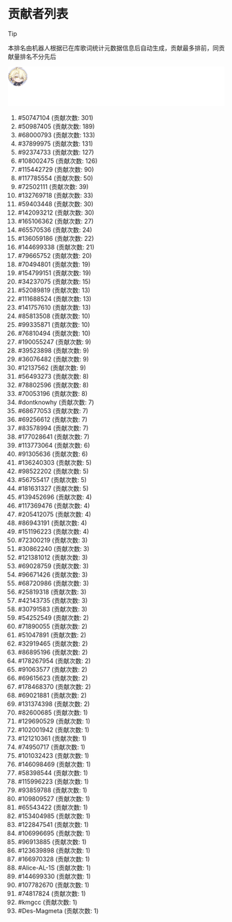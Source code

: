 # 贡献者列表

> [!TIP]
> 本排名由机器人根据已在库歌词统计元数据信息后自动生成，贡献最多排前，同贡献量排名不分先后

![贡献者头像画廊](./CONTRIBUTORS.svg)

1. #50747104 (贡献次数: 301)
2. #50987405 (贡献次数: 189)
3. #68000793 (贡献次数: 133)
4. #37899975 (贡献次数: 131)
5. #92374733 (贡献次数: 127)
6. #108002475 (贡献次数: 126)
7. #115442729 (贡献次数: 90)
8. #117785554 (贡献次数: 50)
9. #72502111 (贡献次数: 39)
10. #132769718 (贡献次数: 33)
11. #59403448 (贡献次数: 30)
12. #142093212 (贡献次数: 30)
13. #165106362 (贡献次数: 27)
14. #65570536 (贡献次数: 24)
15. #136059186 (贡献次数: 22)
16. #144699338 (贡献次数: 21)
17. #79665752 (贡献次数: 20)
18. #70494801 (贡献次数: 19)
19. #154799151 (贡献次数: 19)
20. #34237075 (贡献次数: 15)
21. #52089819 (贡献次数: 13)
22. #111688524 (贡献次数: 13)
23. #141757610 (贡献次数: 13)
24. #85813508 (贡献次数: 10)
25. #99335871 (贡献次数: 10)
26. #76810494 (贡献次数: 10)
27. #190055247 (贡献次数: 9)
28. #39523898 (贡献次数: 9)
29. #36076482 (贡献次数: 9)
30. #12137562 (贡献次数: 9)
31. #56493273 (贡献次数: 8)
32. #78802596 (贡献次数: 8)
33. #70053196 (贡献次数: 8)
34. #dontknowhy (贡献次数: 7)
35. #68677053 (贡献次数: 7)
36. #69256612 (贡献次数: 7)
37. #83578994 (贡献次数: 7)
38. #177028641 (贡献次数: 7)
39. #113773064 (贡献次数: 6)
40. #91305636 (贡献次数: 6)
41. #136240303 (贡献次数: 5)
42. #98522202 (贡献次数: 5)
43. #56755417 (贡献次数: 5)
44. #181631327 (贡献次数: 5)
45. #139452696 (贡献次数: 4)
46. #117369476 (贡献次数: 4)
47. #205412075 (贡献次数: 4)
48. #86943191 (贡献次数: 4)
49. #151196223 (贡献次数: 4)
50. #72300219 (贡献次数: 3)
51. #30862240 (贡献次数: 3)
52. #121381012 (贡献次数: 3)
53. #69028759 (贡献次数: 3)
54. #96671426 (贡献次数: 3)
55. #68720986 (贡献次数: 3)
56. #25819318 (贡献次数: 3)
57. #42143735 (贡献次数: 3)
58. #30791583 (贡献次数: 3)
59. #54252549 (贡献次数: 2)
60. #71890055 (贡献次数: 2)
61. #51047891 (贡献次数: 2)
62. #32919465 (贡献次数: 2)
63. #86895196 (贡献次数: 2)
64. #178267954 (贡献次数: 2)
65. #91063577 (贡献次数: 2)
66. #69615623 (贡献次数: 2)
67. #178468370 (贡献次数: 2)
68. #69021881 (贡献次数: 2)
69. #131374398 (贡献次数: 2)
70. #82600685 (贡献次数: 1)
71. #129690529 (贡献次数: 1)
72. #102001942 (贡献次数: 1)
73. #121210361 (贡献次数: 1)
74. #74950717 (贡献次数: 1)
75. #101032423 (贡献次数: 1)
76. #146098469 (贡献次数: 1)
77. #58398544 (贡献次数: 1)
78. #115996223 (贡献次数: 1)
79. #93859788 (贡献次数: 1)
80. #109809527 (贡献次数: 1)
81. #65543422 (贡献次数: 1)
82. #153404985 (贡献次数: 1)
83. #122847541 (贡献次数: 1)
84. #106996695 (贡献次数: 1)
85. #96913885 (贡献次数: 1)
86. #123639898 (贡献次数: 1)
87. #166970328 (贡献次数: 1)
88. #Alice-AL-1S (贡献次数: 1)
89. #144699330 (贡献次数: 1)
90. #107782670 (贡献次数: 1)
91. #74817824 (贡献次数: 1)
92. #kmgcc (贡献次数: 1)
93. #Des-Magmeta (贡献次数: 1)
